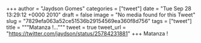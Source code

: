 
+++
author = "Jaydson Gomes"
categories = ["tweet"]
date = "Tue Sep 28 13:29:12 +0000 2010"
draft = false
image = "No media found for this Tweet"
slug = "7829efa063a52ce51536b29154569ea360f8d756"
tags = ["tweet"]
title = """Matanza !..."""
tweet = true
tweet_url = "https://twitter.com/jaydson/status/25784231881"
+++
Matanza !
